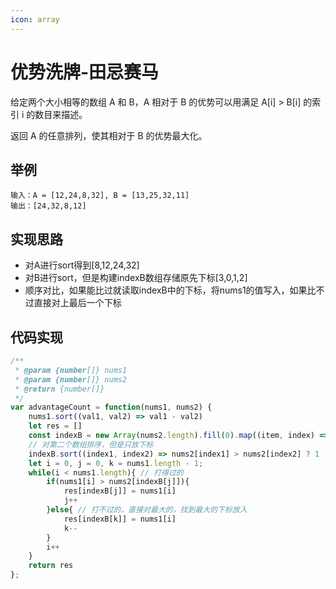 ```yaml
---
icon: array
---
```

# 优势洗牌-田忌赛马

给定两个大小相等的数组 A 和 B，A 相对于 B 的优势可以用满足 A[i] > B[i] 的索引 i 的数目来描述。

返回 A 的任意排列，使其相对于 B 的优势最大化。

## 举例

```
输入：A = [12,24,8,32], B = [13,25,32,11]
输出：[24,32,8,12]
```

## 实现思路

- 对A进行sort得到[8,12,24,32]
- 对B进行sort，但是构建indexB数组存储原先下标[3,0,1,2]
- 顺序对比，如果能比过就读取indexB中的下标，将nums1的值写入，如果比不过直接对上最后一个下标

## 代码实现
```jsx
/**
 * @param {number[]} nums1
 * @param {number[]} nums2
 * @return {number[]}
 */
var advantageCount = function(nums1, nums2) {
    nums1.sort((val1, val2) => val1 - val2)
    let res = []
    const indexB = new Array(nums2.length).fill(0).map((item, index) => index)
    // 对第二个数组排序，但是只放下标
    indexB.sort((index1, index2) => nums2[index1] > nums2[index2] ? 1 : -1)
    let i = 0, j = 0, k = nums1.length - 1;
    while(i < nums1.length){ // 打得过的
        if(nums1[i] > nums2[indexB[j]]){
            res[indexB[j]] = nums1[i]
            j++
        }else{ // 打不过的，直接对最大的，找到最大的下标放入
            res[indexB[k]] = nums1[i]
            k--
        }
        i++
    }
    return res
};
```